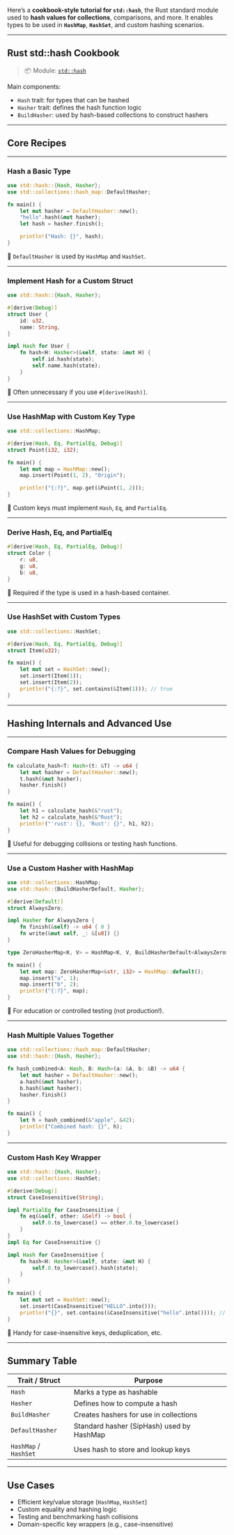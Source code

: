 Here’s a **cookbook-style tutorial for `std::hash`**, the Rust standard module used to **hash values for collections**, comparisons, and more. It enables types to be used in **`HashMap`**, **`HashSet`**, and custom hashing scenarios.

---

## Rust std::hash Cookbook

> 📦 Module: [`std::hash`](https://doc.rust-lang.org/std/hash/)

Main components:

* `Hash` trait: for types that can be hashed
* `Hasher` trait: defines the hash function logic
* `BuildHasher`: used by hash-based collections to construct hashers

---

## Core Recipes

---

### Hash a Basic Type

```rust
use std::hash::{Hash, Hasher};
use std::collections::hash_map::DefaultHasher;

fn main() {
    let mut hasher = DefaultHasher::new();
    "hello".hash(&mut hasher);
    let hash = hasher.finish();

    println!("Hash: {}", hash);
}
```

📘 `DefaultHasher` is used by `HashMap` and `HashSet`.

---

### Implement Hash for a Custom Struct

```rust
use std::hash::{Hash, Hasher};

#[derive(Debug)]
struct User {
    id: u32,
    name: String,
}

impl Hash for User {
    fn hash<H: Hasher>(&self, state: &mut H) {
        self.id.hash(state);
        self.name.hash(state);
    }
}
```

📘 Often unnecessary if you use `#[derive(Hash)]`.

---

### Use HashMap with Custom Key Type

```rust
use std::collections::HashMap;

#[derive(Hash, Eq, PartialEq, Debug)]
struct Point(i32, i32);

fn main() {
    let mut map = HashMap::new();
    map.insert(Point(1, 2), "Origin");

    println!("{:?}", map.get(&Point(1, 2)));
}
```

📘 Custom keys must implement `Hash`, `Eq`, and `PartialEq`.

---

### Derive Hash, Eq, and PartialEq

```rust
#[derive(Hash, Eq, PartialEq, Debug)]
struct Color {
    r: u8,
    g: u8,
    b: u8,
}
```

📘 Required if the type is used in a hash-based container.

---

### Use HashSet with Custom Types

```rust
use std::collections::HashSet;

#[derive(Hash, Eq, PartialEq, Debug)]
struct Item(u32);

fn main() {
    let mut set = HashSet::new();
    set.insert(Item(1));
    set.insert(Item(2));
    println!("{:?}", set.contains(&Item(1))); // true
}
```

---

## Hashing Internals and Advanced Use

---

### Compare Hash Values for Debugging

```rust
fn calculate_hash<T: Hash>(t: &T) -> u64 {
    let mut hasher = DefaultHasher::new();
    t.hash(&mut hasher);
    hasher.finish()
}

fn main() {
    let h1 = calculate_hash(&"rust");
    let h2 = calculate_hash(&"Rust");
    println!("'rust': {}, 'Rust': {}", h1, h2);
}
```

📘 Useful for debugging collisions or testing hash functions.

---

### Use a Custom Hasher with HashMap

```rust
use std::collections::HashMap;
use std::hash::{BuildHasherDefault, Hasher};

#[derive(Default)]
struct AlwaysZero;

impl Hasher for AlwaysZero {
    fn finish(&self) -> u64 { 0 }
    fn write(&mut self, _: &[u8]) {}
}

type ZeroHasherMap<K, V> = HashMap<K, V, BuildHasherDefault<AlwaysZero>>;

fn main() {
    let mut map: ZeroHasherMap<&str, i32> = HashMap::default();
    map.insert("a", 1);
    map.insert("b", 2);
    println!("{:?}", map);
}
```

📘 For education or controlled testing (not production!).

---

### Hash Multiple Values Together

```rust
use std::collections::hash_map::DefaultHasher;
use std::hash::{Hash, Hasher};

fn hash_combined<A: Hash, B: Hash>(a: &A, b: &B) -> u64 {
    let mut hasher = DefaultHasher::new();
    a.hash(&mut hasher);
    b.hash(&mut hasher);
    hasher.finish()
}

fn main() {
    let h = hash_combined(&"apple", &42);
    println!("Combined hash: {}", h);
}
```

---

### Custom Hash Key Wrapper

```rust
use std::hash::{Hash, Hasher};
use std::collections::HashSet;

#[derive(Debug)]
struct CaseInsensitive(String);

impl PartialEq for CaseInsensitive {
    fn eq(&self, other: &Self) -> bool {
        self.0.to_lowercase() == other.0.to_lowercase()
    }
}
impl Eq for CaseInsensitive {}

impl Hash for CaseInsensitive {
    fn hash<H: Hasher>(&self, state: &mut H) {
        self.0.to_lowercase().hash(state);
    }
}

fn main() {
    let mut set = HashSet::new();
    set.insert(CaseInsensitive("HELLO".into()));
    println!("{}", set.contains(&CaseInsensitive("hello".into()))); // true
}
```

📘 Handy for case-insensitive keys, deduplication, etc.

---

## Summary Table

| Trait / Struct        | Purpose                                   |
| --------------------- | ----------------------------------------- |
| `Hash`                | Marks a type as hashable                  |
| `Hasher`              | Defines how to compute a hash             |
| `BuildHasher`         | Creates hashers for use in collections    |
| `DefaultHasher`       | Standard hasher (SipHash) used by HashMap |
| `HashMap` / `HashSet` | Uses hash to store and lookup keys        |

---

## Use Cases

* Efficient key/value storage (`HashMap`, `HashSet`)
* Custom equality and hashing logic
* Testing and benchmarking hash collisions
* Domain-specific key wrappers (e.g., case-insensitive)
